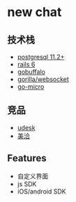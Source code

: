 # new chat

## 技术栈

* [postgresql 11.2+](https://www.postgresql.org/)
* [rails 6](https://rubyonrails.org/)
* [gobuffalo](https://gobuffalo.io/en)
* [gorilla/websocket](https://github.com/gorilla/websocket)
* [go-micro](https://micro.mu/)

## 竞品

* [udesk](http://www.udesk.cn/)
* [美洽](https://meiqia.com/)

## Features

* 自定义界面
* js SDK
* iOS/android SDK
